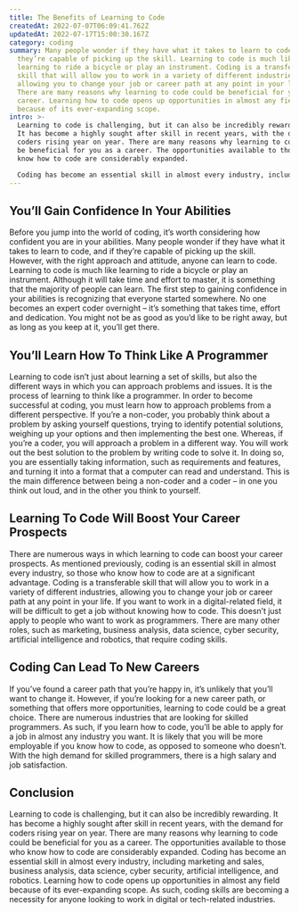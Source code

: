 ```yaml
---
title: The Benefits of Learning to Code
createdAt: 2022-07-07T06:09:41.762Z
updatedAt: 2022-07-17T15:00:30.167Z
category: coding
summary: Many people wonder if they have what it takes to learn to code, and if
  they’re capable of picking up the skill. Learning to code is much like
  learning to ride a bicycle or play an instrument. Coding is a transferable
  skill that will allow you to work in a variety of different industries,
  allowing you to change your job or career path at any point in your life.
  There are many reasons why learning to code could be beneficial for you as a
  career. Learning how to code opens up opportunities in almost any field
  because of its ever-expanding scope.
intro: >-
  Learning to code is challenging, but it can also be incredibly rewarding.
  It has become a highly sought after skill in recent years, with the demand for
  coders rising year on year. There are many reasons why learning to code could
  be beneficial for you as a career. The opportunities available to those who
  know how to code are considerably expanded. 

  Coding has become an essential skill in almost every industry, including marketing and sales, business analysis, data science, cyber security, artificial intelligence and robotics. Learning how to code opens up opportunities in almost any field because of its ever-expanding scope. As such, coding skills are becoming a necessity for anyone looking to work in digital or tech-related industries. Here are some benefits of learning to code that might help you decide if it’s the right career path for you:
---
```


## You’ll Gain Confidence In Your Abilities

Before you jump into the world of coding, it’s worth considering how confident you are in your abilities. Many people wonder if they have what it takes to learn to code, and if they’re capable of picking up the skill. However, with the right approach and attitude, anyone can learn to code. Learning to code is much like learning to ride a bicycle or play an instrument. Although it will take time and effort to master, it is something that the majority of people can learn. The first step to gaining confidence in your abilities is recognizing that everyone started somewhere. No one becomes an expert coder overnight – it’s something that takes time, effort and dedication. You might not be as good as you’d like to be right away, but as long as you keep at it, you’ll get there.

## You’ll Learn How To Think Like A Programmer

Learning to code isn’t just about learning a set of skills, but also the different ways in which you can approach problems and issues. It is the process of learning to think like a programmer. In order to become successful at coding, you must learn how to approach problems from a different perspective. If you’re a non-coder, you probably think about a problem by asking yourself questions, trying to identify potential solutions, weighing up your options and then implementing the best one. Whereas, if you’re a coder, you will approach a problem in a different way. You will work out the best solution to the problem by writing code to solve it. In doing so, you are essentially taking information, such as requirements and features, and turning it into a format that a computer can read and understand. This is the main difference between being a non-coder and a coder – in one you think out loud, and in the other you think to yourself.

## Learning To Code Will Boost Your Career Prospects

There are numerous ways in which learning to code can boost your career prospects. As mentioned previously, coding is an essential skill in almost every industry, so those who know how to code are at a significant advantage. Coding is a transferable skill that will allow you to work in a variety of different industries, allowing you to change your job or career path at any point in your life. If you want to work in a digital-related field, it will be difficult to get a job without knowing how to code. This doesn’t just apply to people who want to work as programmers. There are many other roles, such as marketing, business analysis, data science, cyber security, artificial intelligence and robotics, that require coding skills.

## Coding Can Lead To New Careers

If you’ve found a career path that you’re happy in, it’s unlikely that you’ll want to change it. However, if you’re looking for a new career path, or something that offers more opportunities, learning to code could be a great choice. There are numerous industries that are looking for skilled programmers. As such, if you learn how to code, you’ll be able to apply for a job in almost any industry you want. It is likely that you will be more employable if you know how to code, as opposed to someone who doesn’t. With the high demand for skilled programmers, there is a high salary and job satisfaction.

## Conclusion

Learning to code is challenging, but it can also be incredibly rewarding. It has become a highly sought after skill in recent years, with the demand for coders rising year on year. There are many reasons why learning to code could be beneficial for you as a career. The opportunities available to those who know how to code are considerably expanded. Coding has become an essential skill in almost every industry, including marketing and sales, business analysis, data science, cyber security, artificial intelligence, and robotics. Learning how to code opens up opportunities in almost any field because of its ever-expanding scope. As such, coding skills are becoming a necessity for anyone looking to work in digital or tech-related industries.
